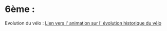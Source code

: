 
# 6ème : 
Evolution du vélo : [Lien vers l' animation sur l' évolution historique du vélo](images/evolution_velo.swf)
